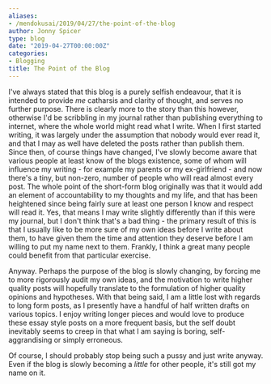 ```yaml
---
aliases:
- /mendokusai/2019/04/27/the-point-of-the-blog
author: Jonny Spicer
type: blog
date: "2019-04-27T00:00:00Z"
categories:
- Blogging
title: The Point of the Blog
---
```

I've always stated that this blog is a purely selfish endeavour, that it is intended to provide *me* catharsis and clarity of thought, and serves no
further purpose. There is clearly more to the story than this however, otherwise I'd be scribbling in my journal rather than publishing everything to
internet, where the whole world might read what I write. When I first started writing, it was largely under the assumption that nobody would ever
read it, and that I may as well have deleted the posts rather than publish them. Since then, of course things have changed, I've slowly become aware
that various people at least know of the blogs existence, some of whom will influence my writing - for example my parents or my ex-girlfriend - and now
there's a tiny, but non-zero, number of people who will read almost every post. The whole point of the short-form blog originally was that it would add
an element of accountability to my thoughts and my life, and that has been heightened since being fairly sure at least one person I know and respect will read it.
Yes, that means I may write slightly differently than if this were my journal, but I don't think that's a bad thing - the primary result of this is that I
usually like to be more sure of my own ideas before I write about them, to have given them the time and attention they deserve before I am willing to
put my name next to them. Frankly, I think a great many people could benefit from that particular exercise.

Anyway. Perhaps the purpose of the blog is slowly changing, by forcing me to more rigorously audit my own ideas, and the motivation to write higher
quality posts will hopefully translate to the formulation of higher quality opinions and hypotheses. With that being said, I am a little lost with
regards to long form posts, as I presently have a handful of half written drafts on various topics. I enjoy writing longer pieces and would love to
produce these essay style posts on a more frequent basis, but the self doubt inevitably seems to creep in that what I am saying is boring, self-aggrandising
or simply erroneous.

Of course, I should probably stop being such a pussy and just write anyway. Even if the blog is slowly becoming a *little* for other people, it's
still got my name on it.
